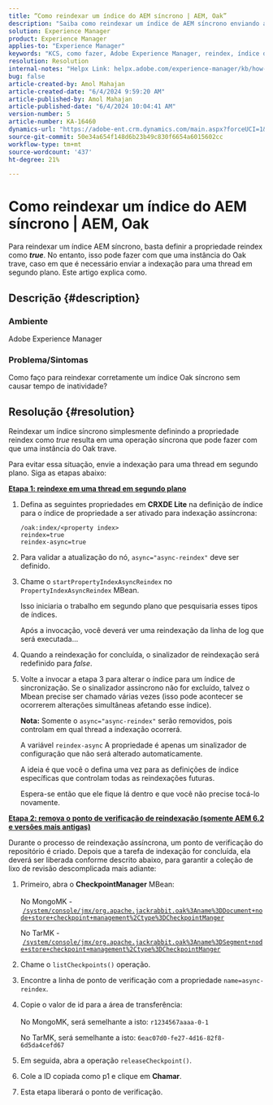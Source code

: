 ```yaml
---
title: “Como reindexar um índice do AEM síncrono | AEM, Oak”
description: "Saiba como reindexar um índice de AEM síncrono enviando a indexação para uma thread em segundo plano."
solution: Experience Manager
product: Experience Manager
applies-to: "Experience Manager"
keywords: "KCS, como fazer, Adobe Experience Manager, reindex, índice de AEM síncrono, Oak"
resolution: Resolution
internal-notes: "Helpx Link: helpx.adobe.com/experience-manager/kb/how-to-reindex-a-synchronous-AEM-index-AEM-Oak.html"
bug: false
article-created-by: Amol Mahajan
article-created-date: "6/4/2024 9:59:20 AM"
article-published-by: Amol Mahajan
article-published-date: "6/4/2024 10:04:41 AM"
version-number: 5
article-number: KA-16460
dynamics-url: "https://adobe-ent.crm.dynamics.com/main.aspx?forceUCI=1&pagetype=entityrecord&etn=knowledgearticle&id=940b1517-5922-ef11-840b-6045bd006704"
source-git-commit: 50e34a654f148d6b23b49c830f6654a6015602cc
workflow-type: tm+mt
source-wordcount: '437'
ht-degree: 21%

---
```


# Como reindexar um índice do AEM síncrono | AEM, Oak


Para reindexar um índice AEM síncrono, basta definir a propriedade reindex como <b>*true</b>*. No entanto, isso pode fazer com que uma instância do Oak trave, caso em que é necessário enviar a indexação para uma thread em segundo plano. Este artigo explica como.

## Descrição {#description}


### Ambiente

Adobe Experience Manager



### Problema/Sintomas

Como faço para reindexar corretamente um índice Oak síncrono sem causar tempo de inatividade?


## Resolução {#resolution}


Reindexar um índice síncrono simplesmente definindo a propriedade reindex como *true* resulta em uma operação síncrona que pode fazer com que uma instância do Oak trave.

Para evitar essa situação, envie a indexação para uma thread em segundo plano. Siga as etapas abaixo:

<b><u>Etapa 1: reindexe em uma thread em segundo plano</u></b>

1. Defina as seguintes propriedades em <b>CRXDE Lite</b> na definição de índice para o índice de propriedade a ser ativado para indexação assíncrona:<br>


   ```
   /oak:index/<property index>
   reindex=true
   reindex-async=true
   ```


2. Para validar a atualização do nó, `async="async-reindex"` deve ser definido.
3. Chame o `startPropertyIndexAsyncReindex` no `PropertyIndexAsyncReindex` MBean.<br>


   Isso iniciaria o trabalho em segundo plano que pesquisaria esses tipos de índices.



   Após a invocação, você deverá ver uma reindexação da linha de log que será executada...
4. Quando a reindexação for concluída, o sinalizador de reindexação será redefinido para *false*.
5. Volte a invocar a etapa 3 para alterar o índice para um índice de sincronização. Se o sinalizador assíncrono não for excluído, talvez o Mbean precise ser chamado várias vezes (isso pode acontecer se ocorrerem alterações simultâneas afetando esse índice).



   <b>Nota:</b> Somente o `async="async-reindex"` serão removidos, pois controlam em qual thread a indexação ocorrerá.

   A variável `reindex-async` A propriedade é apenas um sinalizador de configuração que não será alterado automaticamente.

   A ideia é que você o defina uma vez para as definições de índice específicas que controlam todas as reindexações futuras.

   Espera-se então que ele fique lá dentro e que você não precise tocá-lo novamente.


<b><u>Etapa 2: remova o ponto de verificação de reindexação (somente AEM 6.2 e versões mais antigas)</u></b>

Durante o processo de reindexação assíncrona, um ponto de verificação do repositório é criado.
Depois que a tarefa de indexação for concluída, ela deverá ser liberada conforme descrito abaixo, para garantir a coleção de lixo de revisão descomplicada mais adiante:

1. Primeiro, abra o <b>CheckpointManager</b> MBean:<br>\
   No MongoMK - [`/system/console/jmx/org.apache.jackrabbit.oak%3Aname%3DDocument+node+store+checkpoint+management%2Ctype%3DCheckpointManger`](http://localhost:4502/system/console/jmx/org.apache.jackrabbit.oak%3Aname%3DDocument+node+store+checkpoint+management%2Ctype%3DCheckpointManger)

   No TarMK - [`/system/console/jmx/org.apache.jackrabbit.oak%3Aname%3DSegment+node+store+checkpoint+management%2Ctype%3DCheckpointManger`](http://localhost:4502/system/console/jmx/org.apache.jackrabbit.oak%3Aname%3DSegment+node+store+checkpoint+management%2Ctype%3DCheckpointManger)
2. Chame o `listCheckpoints()` operação.
3. Encontre a linha de ponto de verificação com a propriedade `name=async-reindex`.
4. Copie o valor de id para a área de transferência:<br>\
   No MongoMK, será semelhante a isto: `r1234567aaaa-0-1`

   No TarMK, será semelhante a isto: `6eac07d0-fe27-4d16-82f8-6d5da4cefd67`
5. Em seguida, abra a operação `releaseCheckpoint()`.
6. Cole a ID copiada como p1 e clique em <b>Chamar</b>.
7. Esta etapa liberará o ponto de verificação.

